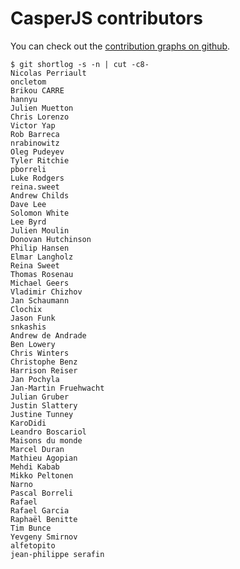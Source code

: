 # CasperJS contributors

You can check out the [contribution graphs on github](https://github.com/n1k0/casperjs/graphs/contributors).

```
$ git shortlog -s -n | cut -c8-
Nicolas Perriault
oncletom
Brikou CARRE
hannyu
Julien Muetton
Chris Lorenzo
Victor Yap
Rob Barreca
nrabinowitz
Oleg Pudeyev
Tyler Ritchie
pborreli
Luke Rodgers
reina.sweet
Andrew Childs
Dave Lee
Solomon White
Lee Byrd
Julien Moulin
Donovan Hutchinson
Philip Hansen
Elmar Langholz
Reina Sweet
Thomas Rosenau
Michael Geers
Vladimir Chizhov
Jan Schaumann
Clochix
Jason Funk
snkashis
Andrew de Andrade
Ben Lowery
Chris Winters
Christophe Benz
Harrison Reiser
Jan Pochyla
Jan-Martin Fruehwacht
Julian Gruber
Justin Slattery
Justine Tunney
KaroDidi
Leandro Boscariol
Maisons du monde
Marcel Duran
Mathieu Agopian
Mehdi Kabab
Mikko Peltonen
Narno
Pascal Borreli
Rafael
Rafael Garcia
Raphaël Benitte
Tim Bunce
Yevgeny Smirnov
alfetopito
jean-philippe serafin
```
